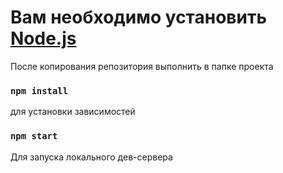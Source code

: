 # Вам необходимо установить [Node.js](https://nodejs.org/en/)
После копирования репозитория выполнить в папке проекта
### `npm install`
для установки зависимостей
### `npm start`
Для запуска локального дев-сервера